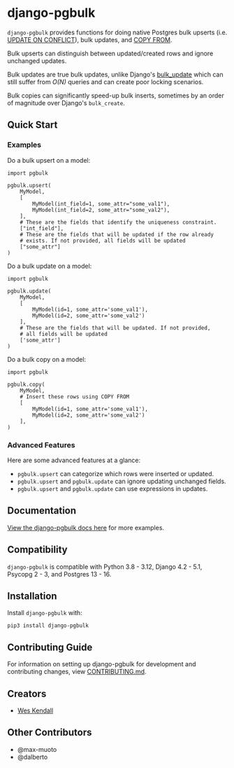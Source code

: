 # django-pgbulk

`django-pgbulk` provides functions for doing native Postgres bulk upserts (i.e. [UPDATE ON CONFLICT](https://www.postgresql.org/docs/current/sql-insert.html)), bulk updates, and [COPY FROM](https://www.postgresql.org/docs/current/sql-copy.html).

Bulk upserts can distinguish between updated/created rows and ignore unchanged updates.

Bulk updates are true bulk updates, unlike Django's [bulk_update](https://docs.djangoproject.com/en/4.2/ref/models/querysets/#bulk-update) which can still suffer from *O(N)* queries and can create poor locking scenarios.

Bulk copies can significantly speed-up bulk inserts, sometimes by an order of magnitude over Django's `bulk_create`.

## Quick Start

### Examples

Do a bulk upsert on a model:

    import pgbulk

    pgbulk.upsert(
        MyModel,
        [
            MyModel(int_field=1, some_attr="some_val1"),
            MyModel(int_field=2, some_attr="some_val2"),
        ],
        # These are the fields that identify the uniqueness constraint.
        ["int_field"],
        # These are the fields that will be updated if the row already
        # exists. If not provided, all fields will be updated
        ["some_attr"]
    )

Do a bulk update on a model:

    import pgbulk

    pgbulk.update(
        MyModel,
        [
            MyModel(id=1, some_attr='some_val1'),
            MyModel(id=2, some_attr='some_val2')
        ],
        # These are the fields that will be updated. If not provided,
        # all fields will be updated
        ['some_attr']
    )

Do a bulk copy on a model:

    import pgbulk

    pgbulk.copy(
        MyModel,
        # Insert these rows using COPY FROM
        [
            MyModel(id=1, some_attr='some_val1'),
            MyModel(id=2, some_attr='some_val2')
        ],
    )

### Advanced Features

Here are some advanced features at a glance:

- `pgbulk.upsert` can categorize which rows were inserted or updated.
- `pgbulk.upsert` and `pgbulk.update` can ignore updating unchanged fields.
- `pgbulk.upsert` and `pgbulk.update` can use expressions in updates.

## Documentation

[View the django-pgbulk docs here](https://django-pgbulk.readthedocs.io/) for more examples.

## Compatibility

`django-pgbulk` is compatible with Python 3.8 - 3.12, Django 4.2 - 5.1, Psycopg 2 - 3, and Postgres 13 - 16.

## Installation

Install `django-pgbulk` with:

    pip3 install django-pgbulk

## Contributing Guide

For information on setting up django-pgbulk for development and contributing changes, view [CONTRIBUTING.md](CONTRIBUTING.md).

## Creators

- [Wes Kendall](https://github.com/wesleykendall)

## Other Contributors

- @max-muoto
- @dalberto
